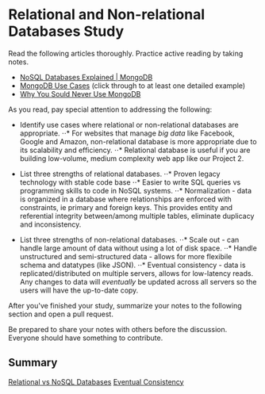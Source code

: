 # Relational and Non-relational Databases Study

Read the following articles thoroughly. Practice active reading by taking notes.

-   [NoSQL Databases Explained | MongoDB](https://www.mongodb.com/nosql-explained)
-   [MongoDB Use Cases](http://docs.mongodb.org/ecosystem/use-cases/) (click
    through to at least one detailed example)
-   [Why You Sould Never Use MongoDB](http://www.sarahmei.com/blog/2013/11/11/why-you-should-never-use-mongodb/)

As you read, pay special attention to addressing the following:

-   Identify use cases where relational or non-relational databases are
    appropriate.
⋅⋅* For websites that manage *big data* like Facebook, Google and Amazon, non-relational database is more appropriate due to its scalability and efficiency.
⋅⋅* Relational database is useful if you are building low-volume, medium complexity web app like our Project 2.

-   List three strengths of relational databases.
⋅⋅* Proven legacy technology with stable code base
⋅⋅* Easier to write SQL queries vs programming skills to code in NoSQL systems.
⋅⋅* Normalization - data is organized in a database where relationships are enforced with constraints, ie primary and foreign keys. This provides entity and referential integrity between/among multiple tables, eliminate duplicacy and inconsistency.

-   List three strengths of non-relational databases.
⋅⋅* Scale out - can handle large amount of data without using a lot of disk space.
⋅⋅* Handle unstructured and semi-structured data - allows for more flexibile schema and datatypes (like JSON).
⋅⋅* Eventual consistency - data is replicated/distributed on multiple servers, allows for low-latency reads. Any changes to data will *eventually* be updated across all servers so the users will have the up-to-date copy.




After you've finished your study, summarize your notes to the following section
and open a pull request.

Be prepared to share your notes with others before the discussion. Everyone
should have something to contribute.

## Summary

[Relational vs NoSQL Databases](https://www.youtube.com/watch?v=XPqrY7YEs0A)
[Eventual Consistency](http://stackoverflow.com/questions/10078540/eventual-consistency-in-plain-english)
